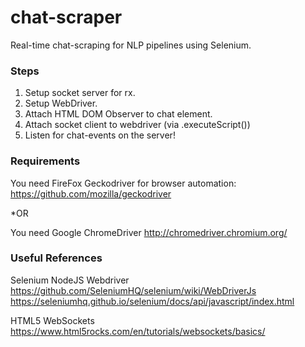 # chat-scraper
Real-time chat-scraping for NLP pipelines using Selenium.

### Steps
1) Setup socket server for rx.
2) Setup WebDriver.
3) Attach HTML DOM Observer to chat element.
4) Attach socket client to webdriver (via .executeScript())
5) Listen for chat-events on the server!

### Requirements
You need FireFox Geckodriver for browser automation:
https://github.com/mozilla/geckodriver

*OR

You need Google ChromeDriver
http://chromedriver.chromium.org/


### Useful References
Selenium NodeJS Webdriver
https://github.com/SeleniumHQ/selenium/wiki/WebDriverJs
https://seleniumhq.github.io/selenium/docs/api/javascript/index.html

HTML5 WebSockets
https://www.html5rocks.com/en/tutorials/websockets/basics/

